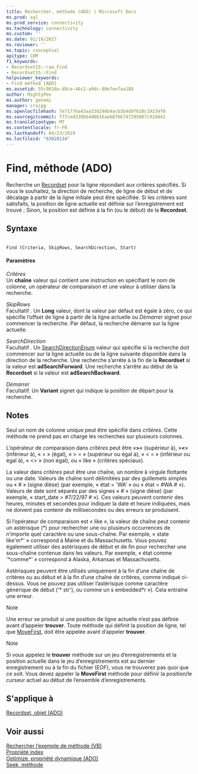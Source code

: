 ```yaml
---
title: Rechercher, méthode (ADO) | Microsoft Docs
ms.prod: sql
ms.prod_service: connectivity
ms.technology: connectivity
ms.custom: ''
ms.date: 01/19/2017
ms.reviewer: ''
ms.topic: conceptual
apitype: COM
f1_keywords:
- Recordset15::raw_Find
- Recordset15::Find
helpviewer_keywords:
- Find method [ADO]
ms.assetid: 55c9810a-d8ca-46c2-a9dc-80e7ee7aa188
author: MightyPen
ms.author: genemi
manager: craigg
ms.openlocfilehash: 7e71776a43aa338246b4acb3b4d9f620c19234f0
ms.sourcegitcommit: f7fced330b64d6616aeb8766747295807c92dd41
ms.translationtype: MT
ms.contentlocale: fr-FR
ms.lasthandoff: 04/23/2019
ms.locfileid: "63028134"
---
```

# <a name="find-method-ado"></a>Find, méthode (ADO)
Recherche un [Recordset](../../../ado/reference/ado-api/recordset-object-ado.md) pour la ligne répondant aux critères spécifiés. Si vous le souhaitez, la direction de recherche, de ligne de début et de décalage à partir de la ligne initiale peut être spécifiée. Si les critères sont satisfaits, la position de ligne actuelle est définie sur l’enregistrement est trouvé ; Sinon, la position est définie à la fin (ou le début) de la **Recordset**.  
  
## <a name="syntax"></a>Syntaxe  
  
```  
  
Find (Criteria, SkipRows, SearchDirection, Start)  
```  
  
#### <a name="parameters"></a>Paramètres  
 *Critères*  
 Un **chaîne** valeur qui contient une instruction en spécifiant le nom de colonne, un opérateur de comparaison et une valeur à utiliser dans la recherche.  
  
 *SkipRows*  
 Facultatif *.* Un **Long** valeur, dont la valeur par défaut est égale à zéro, ce qui spécifie l’offset de ligne à partir de la ligne actuelle ou *Démarrer* signet pour commencer la recherche. Par défaut, la recherche démarre sur la ligne actuelle.  
  
 *SearchDirection*  
 Facultatif *.* Un [SearchDirectionEnum](../../../ado/reference/ado-api/searchdirectionenum.md) valeur qui spécifie si la recherche doit commencer sur la ligne actuelle ou de la ligne suivante disponible dans la direction de la recherche. Une recherche s’arrête à la fin de la **Recordset** si la valeur est **adSearchForward**. Une recherche s’arrête au début de la **Recordset** si la valeur est **adSearchBackward**.  
  
 *Démarrer*  
 Facultatif. Un **Variant** signet qui indique la position de départ pour la recherche.  
  
## <a name="remarks"></a>Notes  
 Seul un nom de colonne unique peut être spécifié dans *critères*. Cette méthode ne prend pas en charge les recherches sur plusieurs colonnes.  
  
 L’opérateur de comparaison dans *critères* peut être «**>**« (supérieur à), »**\<**» (inférieur à), « = » (égal), « > = » (supérieur ou égal à), « < = » (inférieur ou égal à), « <> » (non égal), ou « like » (critères spéciaux).  
  
 La valeur dans *critères* peut être une chaîne, un nombre à virgule flottante ou une date. Valeurs de chaîne sont délimitées par des guillemets simples ou « # » (signe dièse) (par exemple, « état = 'WA' » ou « état = #WA # »). Valeurs de date sont séparés par des signes « # » (signe dièse) (par exemple, « start_date > #7/22/97 # »). Ces valeurs peuvent contenir des heures, minutes et secondes pour indiquer la date et heure indiquées, mais ne doivent pas contenir de millisecondes ou des erreurs se produisent.  
  
 Si l’opérateur de comparaison est « like », la valeur de chaîne peut contenir un astérisque (*) pour rechercher une ou plusieurs occurrences de n’importe quel caractère ou une sous-chaîne. Par exemple, « state like'm\*' » correspond à Maine et du Massachusetts. Vous pouvez également utiliser des astérisques de début et de fin pour rechercher une sous-chaîne contenue dans les valeurs. Par exemple, « état comme '\*comme\*' » correspond à Alaska, Arkansas et Massachusetts.  
  
 Astérisques peuvent être utilisés uniquement à la fin d’une chaîne de critères ou au début et à la fin d’une chaîne de critères, comme indiqué ci-dessus. Vous ne pouvez pas utiliser l’astérisque comme caractère générique de début ('* str'), ou comme un s embedded\*r »). Cela entraîne une erreur.  
  
> [!NOTE]
>  Une erreur se produit si une position de ligne actuelle n’est pas définie avant d’appeler **trouver**. Toute méthode qui définit la position de ligne, tel que [MoveFirst](../../../ado/reference/ado-api/movefirst-movelast-movenext-and-moveprevious-methods-ado.md), doit être appelée avant d’appeler **trouver**.  
  
> [!NOTE]
>  Si vous appelez le **trouver** méthode sur un jeu d’enregistrements et la position actuelle dans le jeu d’enregistrements est au dernier enregistrement ou à la fin du fichier (EOF), vous ne trouverez pas quoi que ce soit. Vous devez appeler la **MoveFirst** méthode pour définir la position/le curseur actuel au début de l’ensemble d’enregistrements.  
  
## <a name="applies-to"></a>S'applique à  
 [Recordset, objet (ADO)](../../../ado/reference/ado-api/recordset-object-ado.md)  
  
## <a name="see-also"></a>Voir aussi  
 [Rechercher l’exemple de méthode (VB)](../../../ado/reference/ado-api/find-method-example-vb.md)   
 [Propriété index](../../../ado/reference/ado-api/index-property.md)   
 [Optimize, propriété dynamique (ADO)](../../../ado/reference/ado-api/optimize-property-dynamic-ado.md)   
 [Seek, méthode](../../../ado/reference/ado-api/seek-method.md)
